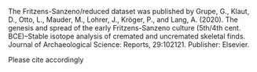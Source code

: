 The Fritzens-Sanzeno/reduced dataset was published by Grupe, G., Klaut, D., Otto, L., Mauder, M., Lohrer, J., Kröger, P., and Lang, A. (2020).
The genesis and spread of the early Fritzens-Sanzeno culture (5th/4th cent. BCE)–Stable
isotope analysis of cremated and uncremated skeletal finds. Journal of Archaeological
Science: Reports, 29:102121. Publisher: Elsevier.

Please cite accordingly

